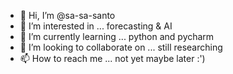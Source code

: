 - 👋 Hi, I’m @sa-sa-santo
- 👀 I’m interested in ... forecasting & AI
- 🌱 I’m currently learning ... python and pycharm
- 💞️ I’m looking to collaborate on ... still researching
- 📫 How to reach me ... not yet maybe later :')
<!---
sa-sa-santo/sa-sa-santo is a ✨ special ✨ repository because its `README.md` (this file) appears on your GitHub profile.
You can click the Preview link to take a look at your changes.
--->
